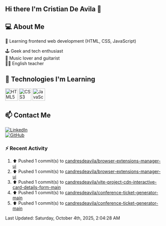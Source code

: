 ## Hi there I'm Cristian De Avila 👋

## 💻 About Me  
🎯 Learning frontend web development (HTML, CSS, JavaScript) 

🕹️ Geek and tech enthusiast   
🎸 Music lover and guitarist  
🧑‍🏫 English teacher  

## 🚀 Technologies I'm Learning  
<p align="left">
  <img src="https://cdn.jsdelivr.net/gh/devicons/devicon/icons/html5/html5-original.svg" alt="HTML5" width="40" height="40"/>
  <img src="https://cdn.jsdelivr.net/gh/devicons/devicon/icons/css3/css3-original.svg" alt="CSS3" width="40" height="40"/>
  <img src="https://cdn.jsdelivr.net/gh/devicons/devicon/icons/javascript/javascript-original.svg" alt="JavaScript" width="40" height="40"/>
</p>

## 📫 Contact Me  
[![LinkedIn](https://img.shields.io/badge/LinkedIn-0077B5?style=for-the-badge&logo=linkedin&logoColor=white)](https://www.linkedin.com/in/cristiandeavilacd/)  
[![GitHub](https://img.shields.io/badge/GitHub-181717?style=for-the-badge&logo=github&logoColor=white)](https://github.com/candresdeavila)  

### :zap: Recent Activity
<!--RECENT_ACTIVITY:start-->
1. ⬆️ Pushed 1 commit(s) to [candresdeavila/browser-extensions-manager-ui](https://github.com/candresdeavila/browser-extensions-manager-ui)<br>
2. ⬆️ Pushed 1 commit(s) to [candresdeavila/browser-extensions-manager-ui](https://github.com/candresdeavila/browser-extensions-manager-ui)<br>
3. ⬆️ Pushed 1 commit(s) to [candresdeavila/vite-project-cdn-interactive-card-details-form-main](https://github.com/candresdeavila/vite-project-cdn-interactive-card-details-form-main)<br>
4. ⬆️ Pushed 1 commit(s) to [candresdeavila/conference-ticket-generator-main](https://github.com/candresdeavila/conference-ticket-generator-main)<br>
5. ⬆️ Pushed 1 commit(s) to [candresdeavila/conference-ticket-generator-main](https://github.com/candresdeavila/conference-ticket-generator-main)<br>
<!--RECENT_ACTIVITY:end-->
<!--RECENT_ACTIVITY:last_update-->
Last Updated: Saturday, October 4th, 2025, 2:04:28 AM
<!--RECENT_ACTIVITY:last_update_end-->
